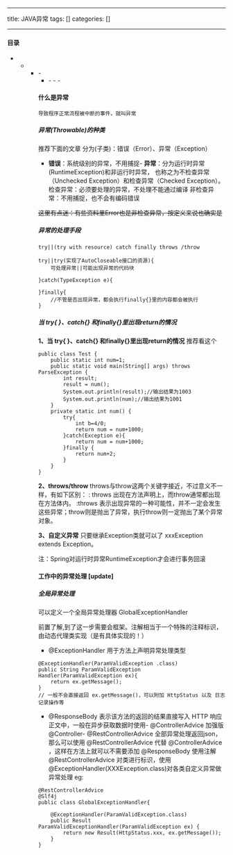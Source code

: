 
--- 
title:  JAVA异常 
tags: []
categories: [] 

---


#### 目录
- <ul><li><ul><li>- <ul><li>- - - 


#### 什么是异常

```
导致程序正常流程被中断的事件，就叫异常

```

##### 异常(Throwable)的种类

推荐下面的文章  分为(子类)：错误（Error）、异常（Exception）
- **错误**：系统级别的异常，不用捕捉- **异常**：分为运行时异常(RuntimeException)和非运行时异常， 也称之为不检查异常（Unchecked Exception）和检查异常（Checked Exception）。
检查异常：必须要处理的异常，不处理不能通过编译 非检查异常：不用捕捉，也不会有编码错误

<s>这里有点迷：有些资料里Error也是非检查异常，按定义来说也确实是</s>

##### 异常的处理手段

```
try||(try with resource) catch finally throws /throw

try||try(实现了AutoCloseable接口的资源){
    可处理异常||可能出现异常的代码块
    
}catch(TypeException e){
    
}finally{
    //不管是否出现异常，都会执行finally{}里的内容都会被执行
}

```

##### 当 try{ }、catch{} 和finally{}里出现return的情况

**1、当 try{ }、catch{} 和finally{}里出现return的情况** 推荐看这个 

```
public class Test {
    public static int num=1;
    public static void main(String[] args) throws ParseException {
        int result;
        result = num();
        System.out.println(result);//输出结果为1003
        System.out.println(num);//输出结果为1001
    }
    private static int num() {
        try{
            int b=4/0;
            return num = num+1000;
        }catch(Exception e){
            return num = num+1000;
        }finally {
            return num+2;
        }        
    }    
}

```

**2、throws/throw** throws与throw这两个关键字接近，不过意义不一样，有如下区别： : throws 出现在方法声明上，而throw通常都出现在方法体内。 :throws 表示出现异常的一种可能性，并不一定会发生这些异常；throw则是抛出了异常，执行throw则一定抛出了某个异常对象。

**3、自定义异常** 只要继承Exception类就可以了 xxxException extends Exception。

>  
 注：Spring对运行时异常RuntimeException才会进行事务回滚 


#### 工作中的异常处理 [update]

##### 全局异常处理

可以定义一个全局异常处理器 GlobalExceptionHandler

>  
 前置了解,到了这一步需要会框架。注解相当于一个特殊的注释标识，由动态代理类实现（是有具体实现的！） 

- @ExceptionHandler 用于方法上声明异常处理类型
```
@ExceptionHandler(ParamValidException .class)
public String ParamValidException Handler(ParamValidException ex){
	return ex.getMessage();
}
// 一般不会直接返回 ex.getMessage()，可以附加 HttpStatus 以及 日志记录操作等

```
- @ResponseBody 表示该方法的返回的结果直接写入 HTTP 响应正文中，一般在异步获取数据时使用- @ControllerAdvice 加强版@Controller- @RestControllerAdvice 全部异常处理返回json，那么可以使用 @RestControllerAdvice 代替 @ControllerAdvice ，这样在方法上就可以不需要添加 @ResponseBody
使用注解 @RestControllerAdvice 对类进行标识，使用@ExceptionHandler(XXXException.class)对各类自定义异常做异常处理 eg:

```
@RestControllerAdvice
@Slf4j
public class GlobalExceptionHandler{

	@ExceptionHandler(ParamValidException.class)
    public Result ParamValidExceptionHandler(ParamValidException ex) {
        return new Result(HttpStatus.xxx, ex.getMessage());
    }
}


```
